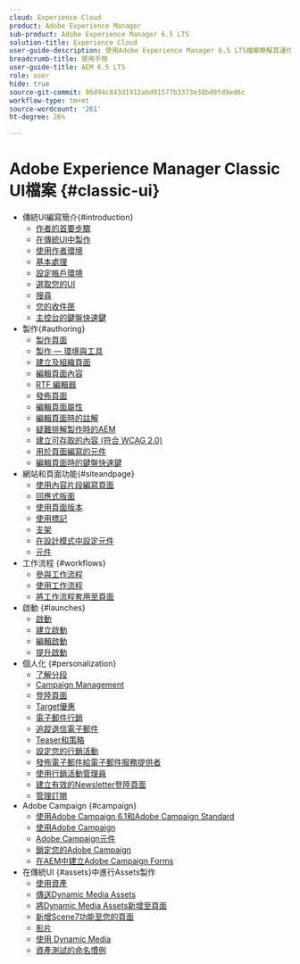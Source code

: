 ```yaml
---
cloud: Experience Cloud
product: Adobe Experience Manager
sub-product: Adobe Experience Manager 6.5 LTS
solution-title: Experience Cloud
user-guide-description: 使用Adobe Experience Manager 6.5 LTS檔案瞭解其運作方式，以及軟體可為您做什麼。
breadcrumb-title: 使用手冊
user-guide-title: AEM 6.5 LTS
role: user
hide: true
source-git-commit: 96d94c843d1912abd91577b3373e38bd9fd9ed6c
workflow-type: tm+mt
source-wordcount: '261'
ht-degree: 26%

---
```



# Adobe Experience Manager Classic UI檔案 {#classic-ui}

+ 傳統UI編寫簡介{#introduction}
   + [作者的首要步驟](/help/sites-classic-ui-authoring/classic-page-author-first-steps.md)
   + [在傳統UI中製作](/help/sites-classic-ui-authoring/classicui.md)
   + [使用作者環境](/help/sites-classic-ui-authoring/author-env.md)
   + [基本處理](/help/sites-classic-ui-authoring/author-env-basic-handling.md)
   + [設定帳戶環境](/help/sites-classic-ui-authoring/author-env-user-props.md)
   + [選取您的UI](/help/sites-classic-ui-authoring/author-env-select-ui.md)
   + [搜尋](/help/sites-classic-ui-authoring/author-env-search.md)
   + [您的收件匣](/help/sites-classic-ui-authoring/author-env-inbox.md)
   + [主控台的鍵盤快速鍵](/help/sites-classic-ui-authoring/author-env-keyboard-shortcuts.md)
+ 製作{#authoring}
   + [製作頁面](/help/sites-classic-ui-authoring/classic-page-author.md)
   + [製作 — 環境與工具](/help/sites-classic-ui-authoring/classic-page-author-env-tools.md)
   + [建立及組織頁面](/help/sites-classic-ui-authoring/classic-page-author-manage-pages.md)
   + [編輯頁面內容](/help/sites-classic-ui-authoring/classic-page-author-edit-content.md)
   + [RTF 編輯器](/help/sites-classic-ui-authoring/classic-page-author-rich-text-editor.md)
   + [發佈頁面](/help/sites-classic-ui-authoring/classic-page-author-publish-pages.md)
   + [編輯頁面屬性](/help/sites-classic-ui-authoring/classic-page-author-edit-page-properties.md)
   + [編輯頁面時的註解](/help/sites-classic-ui-authoring/classic-page-author-annotations.md)
   + [疑難排解製作時的AEM](/help/sites-classic-ui-authoring/classic-page-author-troubleshooting.md)
   + [建立可存取的內容 (符合 WCAG 2.0)](/help/sites-classic-ui-authoring/classic-page-author-accessible-content.md)
   + [用於頁面編寫的元件](/help/sites-classic-ui-authoring/classic-page-author-edit-mode.md)
   + [編輯頁面時的鍵盤快速鍵](/help/sites-classic-ui-authoring/classic-page-author-keyboard-shortcuts.md)
+ 網站和頁面功能{#siteandpage}
   + [使用內容片段編寫頁面](/help/sites-classic-ui-authoring/classic-page-author-content-fragments.md)
   + [回應式版面](/help/sites-classic-ui-authoring/classic-page-author-responsive-layout.md)
   + [使用頁面版本](/help/sites-classic-ui-authoring/classic-page-author-work-with-versions.md)
   + [使用標記](/help/sites-classic-ui-authoring/classic-feature-tags.md)
   + [支架](/help/sites-classic-ui-authoring/classic-feature-scaffolding.md)
   + [在設計模式中設定元件](/help/sites-classic-ui-authoring/classic-page-author-design-mode.md)
   + [元件](/help/sites-classic-ui-authoring/classic-page-author-default-components.md)
+ 工作流程 {#workflows}
   + [參與工作流程](/help/sites-classic-ui-authoring/classic-workflows-participating.md)
   + [使用工作流程](/help/sites-classic-ui-authoring/classic-workflows.md)
   + [將工作流程套用至頁面](/help/sites-classic-ui-authoring/classic-workflows-applying.md)
+ 啟動 {#launches}
   + [啟動](/help/sites-classic-ui-authoring/classic-launches.md)
   + [建立啟動](/help/sites-classic-ui-authoring/classic-launches-creating.md)
   + [編輯啟動](/help/sites-classic-ui-authoring/classic-launches-editing.md)
   + [提升啟動](/help/sites-classic-ui-authoring/classic-launches-promoting.md)
+ 個人化 {#personalization}
   + [了解分段](/help/sites-classic-ui-authoring/classic-personalization-campaigns-segmentation.md)
   + [Campaign Management](/help/sites-classic-ui-authoring/classic-personalization-campaigns.md)
   + [登陸頁面](/help/sites-classic-ui-authoring/classic-personalization-campaigns-landingpage.md)
   + [Target優惠](/help/sites-classic-ui-authoring/classic-personalization-campaigns-target-offers.md)
   + [電子郵件行銷](/help/sites-classic-ui-authoring/classic-personalization-campaigns-email.md)
   + [追蹤退信電子郵件](/help/sites-classic-ui-authoring/classic-personalization-campaigns-email-tracking-bounces.md)
   + [Teaser和策略](/help/sites-classic-ui-authoring/classic-personalization-campaigns-teasers-strategy.md)
   + [設定您的行銷活動](/help/sites-classic-ui-authoring/classic-personalization-campaigns-setting-up-your.md)
   + [發佈電子郵件給電子郵件服務提供者](/help/sites-classic-ui-authoring/classic-personalization-campaigns-email-newsletters.md)
   + [使用行銷活動管理員](/help/sites-classic-ui-authoring/classic-personalization-campaigns-mktg-manager.md)
   + [建立有效的Newsletter登陸頁面](/help/sites-classic-ui-authoring/classic-personalization-campaigns-email-landingpage.md)
   + [管理訂閱](/help/sites-classic-ui-authoring/classic-personalization-campaigns-email-subscriptions.md)
+ Adobe Campaign {#campaign}
   + [使用Adobe Campaign 6.1和Adobe Campaign Standard](/help/sites-classic-ui-authoring/classic-personalization-ac-campaign.md)
   + [使用Adobe Campaign](/help/sites-classic-ui-authoring/classic-personalization-ac.md)
   + [Adobe Campaign元件](/help/sites-classic-ui-authoring/classic-personalization-ac-components.md)
   + [鎖定您的Adobe Campaign](/help/sites-classic-ui-authoring/classic-personalization-ac-target.md)
   + [在AEM中建立Adobe Campaign Forms](/help/sites-classic-ui-authoring/classic-personalization-ac-forms.md)
+ 在傳統UI {#assets}中進行Assets製作
   + [使用資產](/help/sites-classic-ui-authoring/classicui-assets.md)
   + [傳送Dynamic Media Assets](/help/sites-classic-ui-authoring/dynamic-media-assets-delivering.md)
   + [將Dynamic Media Assets新增至頁面](/help/sites-classic-ui-authoring/dynamic-media-assets-adding-to-page.md)
   + [新增Scene7功能至您的頁面](/help/sites-classic-ui-authoring/manage-assets-classic-s7.md)
   + [影片](/help/sites-classic-ui-authoring/manage-assets-classic-s7-video.md)
   + [使用 Dynamic Media](/help/sites-classic-ui-authoring/dynamic-media-assets.md)
   + [資產測試的命名慣例](/help/sites-classic-ui-authoring/asset-naming-conventions.md)
